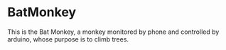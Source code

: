 # BatMonkey
This is the Bat Monkey, a monkey monitored by phone and controlled by arduino, whose purpose is to climb trees.
